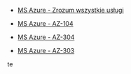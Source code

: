 * [MS Azure - Zrozum wszystkie usługi](./Zrozum_wszystkie_uslugi)

* [MS Azure - AZ-104](./az104)

* [MS Azure - AZ-304](./az304)

* [MS Azure - AZ-303](./az303)

te